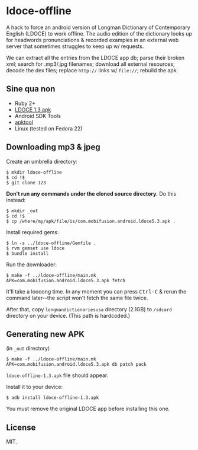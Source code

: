 # ldoce-offline

A hack to force an android version of Longman Dictionary of
Contemporary English (LDOCE) to work offline. The audio edition of the
dictionary looks up for headwords pronunciations & recorded examples
in an external web server that sometimes struggles to keep up w/
requests.

We can extract all the entries from the LDOCE app db; parse their
broken xml; search for .mp3/.jpg filenames; download all external
resources; decode the dex files; replace `http://` links w/ `file://`;
rebuild the apk.

## Sine qua non

* Ruby 2+
* [LDOCE 1.3 apk](https://play.google.com/store/apps/details?id=com.mobifusion.android.ldoce5)
* Android SDK Tools
* [apktool](http://ibotpeaches.github.io/Apktool/install/)
* Linux (tested on Fedora 22)

## Downloading mp3 & jpeg

Create an umbrella directory:

	$ mkdir ldoce-offline
	$ cd !$
	$ git clone 123

**Don't run any commands under the cloned source directory.** Do this
instead:

	$ mkdir _out
	$ cd !$
	$ cp /where/my/apk/file/is/com.mobifusion.android.ldoce5.3.apk .

Install required gems:

	$ ln -s ../ldoce-offline/Gemfile .
	$ rvm gemset use ldoce
	$ bundle install

Run the downloader:

	$ make -f ../ldoce-offline/main.mk APK=com.mobifusion.android.ldoce5.3.apk fetch

It'll take a loooong time. In any moment you can press
<kbd>Ctrl-C</kbd> & rerun the command later--the script won't fetch the same
file twice.

After that, copy `longmandictionariesusa` directory (2.1GB) to
`/sdcard` directory on your device. (This path is hardcoded.)

## Generating new APK

(in `_out` directory)

	$ make -f ../ldoce-offline/main.mk APK=com.mobifusion.android.ldoce5.3.apk db patch pack

`ldoce-offline-1.3.apk` file should appear.

Install it to your device:

	$ adb install ldoce-offline-1.3.apk

You must remove the original LDOCE app before installing this one.

## License

MIT.
